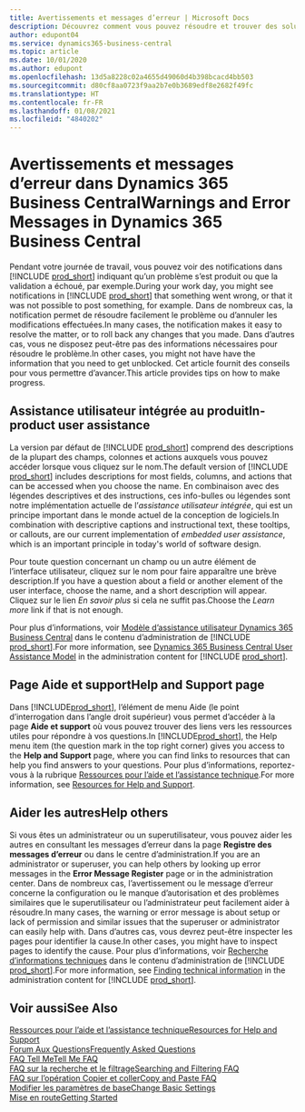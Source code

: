 ```yaml
---
title: Avertissements et messages d’erreur | Microsoft Docs
description: Découvrez comment vous pouvez résoudre et trouver des solutions aux messages d’erreur lorsque vous travaillez dans Business Central.
author: edupont04
ms.service: dynamics365-business-central
ms.topic: article
ms.date: 10/01/2020
ms.author: edupont
ms.openlocfilehash: 13d5a8228c02a4655d49060d4b398bcacd4bb503
ms.sourcegitcommit: d80cf8aa0723f9aa2b7e0b3689edf8e2682f49fc
ms.translationtype: HT
ms.contentlocale: fr-FR
ms.lasthandoff: 01/08/2021
ms.locfileid: "4840202"
---
```

# <a name="warnings-and-error-messages-in-dynamics-365-business-central"></a><span data-ttu-id="cf80a-103">Avertissements et messages d’erreur dans Dynamics 365 Business Central</span><span class="sxs-lookup"><span data-stu-id="cf80a-103">Warnings and Error Messages in Dynamics 365 Business Central</span></span>

<span data-ttu-id="cf80a-104">Pendant votre journée de travail, vous pouvez voir des notifications dans [!INCLUDE [prod_short](includes/prod_short.md)] indiquant qu’un problème s’est produit ou que la validation a échoué, par exemple.</span><span class="sxs-lookup"><span data-stu-id="cf80a-104">During your work day, you might see notifications in [!INCLUDE [prod_short](includes/prod_short.md)] that something went wrong, or that it was not possible to post something, for example.</span></span> <span data-ttu-id="cf80a-105">Dans de nombreux cas, la notification permet de résoudre facilement le problème ou d’annuler les modifications effectuées.</span><span class="sxs-lookup"><span data-stu-id="cf80a-105">In many cases, the notification makes it easy to resolve the matter, or to roll back any changes that you made.</span></span> <span data-ttu-id="cf80a-106">Dans d’autres cas, vous ne disposez peut-être pas des informations nécessaires pour résoudre le problème.</span><span class="sxs-lookup"><span data-stu-id="cf80a-106">In other cases, you might not have have the information that you need to get unblocked.</span></span> <span data-ttu-id="cf80a-107">Cet article fournit des conseils pour vous permettre d’avancer.</span><span class="sxs-lookup"><span data-stu-id="cf80a-107">This article provides tips on how to make progress.</span></span>  

## <a name="in-product-user-assistance"></a><span data-ttu-id="cf80a-108">Assistance utilisateur intégrée au produit</span><span class="sxs-lookup"><span data-stu-id="cf80a-108">In-product user assistance</span></span>

<span data-ttu-id="cf80a-109">La version par défaut de [!INCLUDE [prod_short](includes/prod_short.md)] comprend des descriptions de la plupart des champs, colonnes et actions auxquels vous pouvez accéder lorsque vous cliquez sur le nom.</span><span class="sxs-lookup"><span data-stu-id="cf80a-109">The default version of [!INCLUDE [prod_short](includes/prod_short.md)] includes descriptions for most fields, columns, and actions that can be accessed when you choose the name.</span></span> <span data-ttu-id="cf80a-110">En combinaison avec des légendes descriptives et des instructions, ces info-bulles ou légendes sont notre implémentation actuelle de l’*assistance utilisateur intégrée*, qui est un principe important dans le monde actuel de la conception de logiciels.</span><span class="sxs-lookup"><span data-stu-id="cf80a-110">In combination with descriptive captions and instructional text, these tooltips, or callouts, are our current implementation of *embedded user assistance*, which is an important principle in today's world of software design.</span></span>  

<span data-ttu-id="cf80a-111">Pour toute question concernant un champ ou un autre élément de l’interface utilisateur, cliquez sur le nom pour faire apparaître une brève description.</span><span class="sxs-lookup"><span data-stu-id="cf80a-111">If you have a question about a field or another element of the user interface, choose the name, and a short description will appear.</span></span> <span data-ttu-id="cf80a-112">Cliquez sur le lien *En savoir plus* si cela ne suffit pas.</span><span class="sxs-lookup"><span data-stu-id="cf80a-112">Choose the *Learn more* link if that is not enough.</span></span>  

<span data-ttu-id="cf80a-113">Pour plus d’informations, voir [Modèle d’assistance utilisateur Dynamics 365 Business Central](/dynamics365/business-central/dev-itpro/user-assistance) dans le contenu d’administration de [!INCLUDE [prod_short](includes/prod_short.md)].</span><span class="sxs-lookup"><span data-stu-id="cf80a-113">For more information, see [Dynamics 365 Business Central User Assistance Model](/dynamics365/business-central/dev-itpro/user-assistance) in the administration content for [!INCLUDE [prod_short](includes/prod_short.md)].</span></span>  

## <a name="help-and-support-page"></a><span data-ttu-id="cf80a-114">Page Aide et support</span><span class="sxs-lookup"><span data-stu-id="cf80a-114">Help and Support page</span></span>

<span data-ttu-id="cf80a-115">Dans [!INCLUDE[prod_short](includes/prod_short.md)], l’élément de menu Aide (le point d’interrogation dans l’angle droit supérieur) vous permet d’accéder à la page **Aide et support** où vous pouvez trouver des liens vers les ressources utiles pour répondre à vos questions.</span><span class="sxs-lookup"><span data-stu-id="cf80a-115">In [!INCLUDE[prod_short](includes/prod_short.md)], the Help menu item (the question mark in the top right corner) gives you access to the **Help and Support** page, where you can find links to resources that can help you find answers to your questions.</span></span> <span data-ttu-id="cf80a-116">Pour plus d’informations, reportez-vous à la rubrique [Ressources pour l’aide et l’assistance technique](product-help-and-support.md).</span><span class="sxs-lookup"><span data-stu-id="cf80a-116">For more information, see [Resources for Help and Support](product-help-and-support.md).</span></span>  

## <a name="help-others"></a><span data-ttu-id="cf80a-117">Aider les autres</span><span class="sxs-lookup"><span data-stu-id="cf80a-117">Help others</span></span>

<span data-ttu-id="cf80a-118">Si vous êtes un administrateur ou un superutilisateur, vous pouvez aider les autres en consultant les messages d’erreur dans la page **Registre des messages d’erreur** ou dans le centre d’administration.</span><span class="sxs-lookup"><span data-stu-id="cf80a-118">If you are an administrator or superuser, you can help others by looking up error messages in the **Error Message Register** page or in the administration center.</span></span> <span data-ttu-id="cf80a-119">Dans de nombreux cas, l’avertissement ou le message d’erreur concerne la configuration ou le manque d’autorisation et des problèmes similaires que le superutilisateur ou l’administrateur peut facilement aider à résoudre.</span><span class="sxs-lookup"><span data-stu-id="cf80a-119">In many cases, the warning or error message is about setup or lack of permission and similar issues that the superuser or administrator can easily help with.</span></span> <span data-ttu-id="cf80a-120">Dans d’autres cas, vous devrez peut-être inspecter les pages pour identifier la cause.</span><span class="sxs-lookup"><span data-stu-id="cf80a-120">In other cases, you might have to inspect pages to identify the cause.</span></span> <span data-ttu-id="cf80a-121">Pour plus d’informations, voir [Recherche d’informations techniques](/dynamics365/business-central/dev-itpro/administration/manage-technical-support#finding-technical-information) dans le contenu d’administration de [!INCLUDE [prod_short](includes/prod_short.md)].</span><span class="sxs-lookup"><span data-stu-id="cf80a-121">For more information, see [Finding technical information](/dynamics365/business-central/dev-itpro/administration/manage-technical-support#finding-technical-information) in the administration content for [!INCLUDE [prod_short](includes/prod_short.md)].</span></span>  

## <a name="see-also"></a><span data-ttu-id="cf80a-122">Voir aussi</span><span class="sxs-lookup"><span data-stu-id="cf80a-122">See Also</span></span>

[<span data-ttu-id="cf80a-123">Ressources pour l’aide et l’assistance technique</span><span class="sxs-lookup"><span data-stu-id="cf80a-123">Resources for Help and Support</span></span>](product-help-and-support.md)  
[<span data-ttu-id="cf80a-124">Forum Aux Questions</span><span class="sxs-lookup"><span data-stu-id="cf80a-124">Frequently Asked Questions</span></span>](across-faq.md)  
[<span data-ttu-id="cf80a-125">FAQ Tell Me</span><span class="sxs-lookup"><span data-stu-id="cf80a-125">Tell Me FAQ</span></span>](ui-search-faq.md)  
[<span data-ttu-id="cf80a-126">FAQ sur la recherche et le filtrage</span><span class="sxs-lookup"><span data-stu-id="cf80a-126">Searching and Filtering FAQ</span></span>](ui-search-filter-faq.md)  
[<span data-ttu-id="cf80a-127">FAQ sur l’opération Copier et coller</span><span class="sxs-lookup"><span data-stu-id="cf80a-127">Copy and Paste FAQ</span></span>](faq-copy-paste.yml)  
[<span data-ttu-id="cf80a-128">Modifier les paramètres de base</span><span class="sxs-lookup"><span data-stu-id="cf80a-128">Change Basic Settings</span></span>](ui-change-basic-settings.md)  
[<span data-ttu-id="cf80a-129">Mise en route</span><span class="sxs-lookup"><span data-stu-id="cf80a-129">Getting Started</span></span>](product-get-started.md)  
